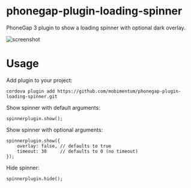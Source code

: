 phonegap-plugin-loading-spinner
===============================

PhoneGap 3 plugin to show a loading spinner with optional dark overlay.

![screenshot](https://raw.github.com/mobimentum/phonegap-plugin-loading-spinner/master/screenshot.png "Screenshot")


Usage
=====

Add plugin to your project:

    cordova plugin add https://github.com/mobimentum/phonegap-plugin-loading-spinner.git

Show spinner with default arguments:

    spinnerplugin.show();
    
Show spinner with optional arguments:

    spinnerplugin.show({
        overlay: false, // defaults to true
        timeout: 30     // defaults to 0 (no timeout)
    });

Hide spinner:

    spinnerplugin.hide();
